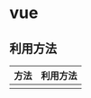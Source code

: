 # vue
## 利用方法
|  方法  |  利用方法  |
| ---- | ---- |
|  <script>で直書き  |  プロトタイプ、学習用  |
|  npm  |  実際の開発  |

## 基本的なvue
```
<div id="app-5">
  <p>{{ message }}</p>
  <button v-on:click="reverseMessage">Reverse Message</button>
</div>
```
|  書式  |  挙動  |
| ---- | ---- |
|  v-bind:  |  表示のバインディング  |
|  v-if=  |  条件分岐  |
|  v-for=  |  for文  |
|  v-on:click=  |  イベントリスナを加え、Vue インスタンスのメソッドを呼び出す  |
|  v-model=  |  双方向バインディング型　|

```
var app5 = new Vue({
  el: '#app-5',
  data: {
    message: 'Hello Vue.js!'
  },
  methods: {
    reverseMessage: function () {
      this.message = this.message.split('').reverse().join('')
    }
  }
})
```
|  書式  |  挙動  |
| ---- | ---- |
|　el  |  DOM構造のエレメント指定  |
|  data  |  初期の値  |
|  methods  |  呼び出されるメソッド  |

## コンポーネントによる構成
 - すべてのタイプのインターフェイスはコンポーネントツリーとして抽象化することができる
 - dataにしてしまうと同じデータになってしまう。なので、プロパティに値を渡して、受け取れるようにする
```
<div id="app-7">
  <ol>
    <!-- 
      各 todo-item の内容を表す todo オブジェクトを与えます。
      これにより内容は動的に変化します。
      また後述する "key" を各コンポーネントに提供する必要があります。
    -->
    <todo-item
      v-for="item in groceryList"
      v-bind:todo="item"
      v-bind:key="item.id"
    ></todo-item>
  </ol>
</div>
```
```
Vue.component('todo-item', {
  props: ['todo'],
  template: '<li>{{ todo.text }}</li>'
})

var app7 = new Vue({
  el: '#app-7',
  data: {
    groceryList: [
      { id: 0, text: 'Vegetables' },
      { id: 1, text: 'Cheese' },
      { id: 2, text: 'Whatever else humans are supposed to eat' }
    ]
  }
})
```
